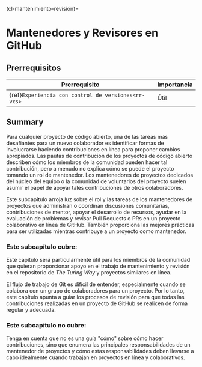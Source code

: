 (cl-mantenimiento-revisión)=
# Mantenedores y Revisores en GitHub

## Prerrequisitos

| Prerrequisito                                             | Importancia |
| --------------------------------------------------------- | ----------- |
| {ref}`Experiencia con control de versiones<rr-vcs>` | Útil        |

## Summary
Para cualquier proyecto de código abierto, una de las tareas más desafiantes para un nuevo colaborador es identificar formas de involucrarse haciendo contribuciones en línea para proponer cambios apropiados. Las pautas de contribución de los proyectos de código abierto describen cómo los miembros de la comunidad pueden hacer tal contribución, pero a menudo no explica cómo se puede el proyecto tomando un rol de mantenedor. Los mantenedores de proyectos dedicados del núcleo del equipo o la comunidad de voluntarios del proyecto suelen asumir el papel de apoyar tales contribuciones de otros colaboradores.

Este subcapítulo arroja luz sobre el rol y las tareas de los mantenedores de proyectos que administran o coordinan discusiones comunitarias, contribuciones de mentor, apoyar el desarrollo de recursos, ayudar en la evaluación de problemas y revisar Pull Requests o PRs en un proyecto colaborativo en línea de GitHub. También proporciona las mejores prácticas para ser utilizadas mientras contribuye a un proyecto como mantenedor.

### Este subcapítulo cubre:

Este capítulo será particularmente útil para los miembros de la comunidad que quieran proporcionar apoyo en el trabajo de mantenimiento y revisión en el repositorio de _The Turing Way_  y proyectos similares en línea.

El flujo de trabajo de Git es difícil de entender, especialmente cuando se colabora con un grupo de colaboradores para un proyecto. Por lo tanto, este capítulo apunta a guiar los procesos de revisión para que todas las contribuciones realizadas en un proyecto de GitHub se realicen de forma regular y adecuada.

### Este subcapítulo no cubre:

Tenga en cuenta que no es una guía "cómo" sobre cómo hacer contribuciones, sino que enumera las principales responsabilidades de un mantenedor de proyectos y cómo estas responsabilidades deben llevarse a cabo idealmente cuando trabajan en proyectos en línea y colaborativos.
